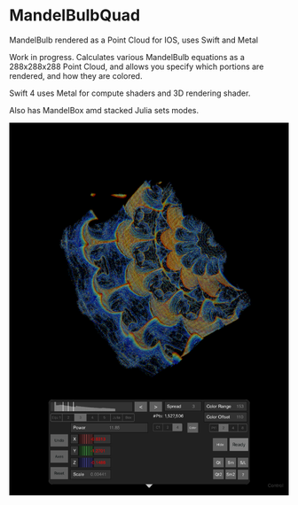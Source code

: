# MandelBulbQuad
MandelBulb rendered as a Point Cloud for IOS, uses Swift and Metal

Work in progress.
Calculates various MandelBulb equations as a 288x288x288 Point Cloud,
and allows you specify which portions are rendered, and how they are colored.

Swift 4 uses Metal for compute shaders and 3D rendering shader.

Also has MandelBox amd stacked Julia sets modes.

![Screenshot](MandelBulbQuad.png)
